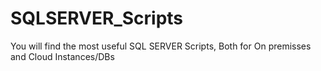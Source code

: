 # SQLSERVER_Scripts
You will find the most useful SQL SERVER Scripts, Both for On premisses and Cloud Instances/DBs
